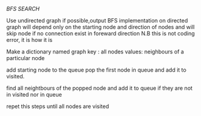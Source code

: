 *BFS SEARCH*

Use undirected graph if possible,output  BFS implementation on directed graph  will depend only on 
the starting node and direction of nodes and will skip node if no connection exist in foreward direction
N.B this is not coding error, it is how it is


Make a dictionary named graph
key : all nodes
values: neighbours of a particular node

add starting node to the queue
pop the first node in queue and add it to visited.

find all neightbours of the popped node and add it to queue if they are not in visited nor in queue

repet this steps until all nodes are visited